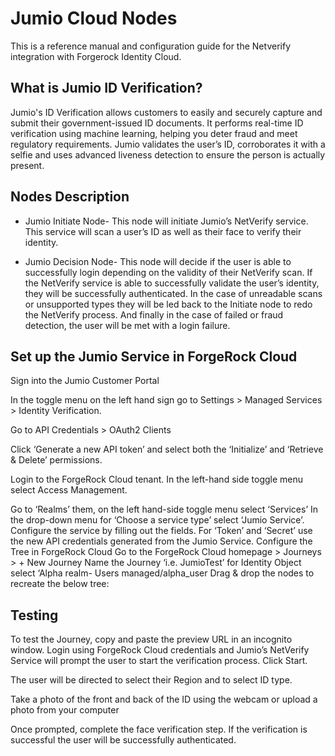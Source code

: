 # Jumio Cloud Nodes 
This is a reference manual and configuration guide for the Netverify integration with Forgerock Identity Cloud. 

## What is Jumio ID Verification?
Jumio's ID Verification allows customers to easily and securely capture and submit their government-issued ID documents. It performs real-time ID verification using machine learning, helping you deter fraud and meet regulatory requirements. 
Jumio validates the user’s ID, corroborates it with a selfie and uses advanced liveness detection to ensure the person is actually present. 

## Nodes Description 
- Jumio Initiate Node- This node will initiate Jumio’s NetVerify service. This service will scan a user’s ID as well as their face to verify their identity.
* Jumio Decision Node- This node will decide if the user is able to successfully login depending on the validity of their NetVerify scan. If the NetVerify service is able to successfully validate the user’s identity, they will be successfully authenticated. In the case of unreadable scans or unsupported types they will be led back to the Initiate node to redo the NetVerify process. And finally in the case of failed or fraud detection, the user will be met with a login failure. 

## Set up the Jumio Service in ForgeRock Cloud
Sign into the Jumio Customer Portal 

In the toggle menu on the left hand sign go to Settings > Managed Services > Identity Verification.
 
Go to API Credentials > OAuth2 Clients

Click ‘Generate a new API token’ and select both the ‘Initialize’ and ‘Retrieve & Delete’ permissions.

Login to the ForgeRock Cloud tenant. 
In the left-hand side toggle menu select Access Management.

Go to ‘Realms’ them, on the left hand-side toggle menu select ‘Services’
In the drop-down menu for ‘Choose a service type’ select ‘Jumio Service’.
Configure the service by filling out the fields. For ‘Token’ and ‘Secret’ use the new API credentials generated from the Jumio Service. 
Configure the Tree in ForgeRock Cloud
 Go to the ForgeRock Cloud homepage > Journeys > + New Journey
 Name the Journey ‘i.e. JumioTest’ for Identity Object select ‘Alpha realm-    Users managed/alpha_user
Drag & drop the nodes to recreate the below tree:

## Testing
To test the Journey, copy and paste the preview URL in an incognito window. 
Login using ForgeRock Cloud credentials and Jumio’s NetVerify Service will prompt the user to start the verification process. Click Start.



The user will be directed to select their Region and to select ID type. 

Take a photo of the front and back of the ID using the webcam or upload a photo from your computer

Once prompted, complete the face verification step.
If the verification is successful the user will be successfully authenticated.
